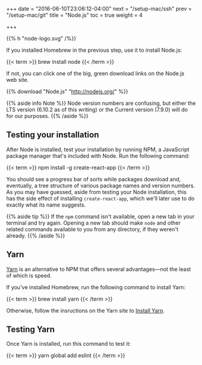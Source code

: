 +++
date = "2016-06-10T23:06:12-04:00"
next = "/setup-mac/ssh"
prev = "/setup-mac/git"
title = "Node.js"
toc = true
weight = 4

+++

{{% h "node-logo.svg" /%}}

If you installed Homebrew in the previous step, use it to install Node.js:

{{< term >}}
brew install node
{{< /term >}}

If not, you can click one of the big, green download links on the Node.js web site.

{{% download "Node.js" "http://nodejs.org/" %}}

{{% aside info Note %}}
Node version numbers are confusing, but either the LTS version (6.10.2 as of this writing) or the Current version (7.9.0) will do for our purposes.
{{% /aside %}}

## Testing your installation

After Node is installed, test your installation by running NPM, a JavaScript package manager that's included with Node. Run the following command:

{{< term >}}
npm install -g create-react-app
{{< /term >}}

You should see a progress bar of sorts while packages download and, eventually, a tree structure of various package names and version numbers. As you may have guessed, aside from testing your Node installation, this has the side effect of installing `create-react-app`, which we'll later use to do exactly what its name suggests.

{{% aside tip %}}
If the `npm` command isn't available, open a new tab in your terminal and try again. Opening a new tab should make `node` and other related commands available to you from any directory, if they weren't already.
{{% /aside %}}

## Yarn

[Yarn](https://yarnpkg.com/) is an alternative to NPM that offers several advantages&mdash;not the least of which is speed.

If you've installed Homebrew, run the following command to install Yarn:

{{< term >}}
brew install yarn
{{< /term >}}

Otherwise, follow the insructions on the Yarn site to [Install Yarn](https://yarnpkg.com/en/docs/install).

## Testing Yarn

Once Yarn is installed, run this command to test it:

{{< term >}}
yarn global add eslint
{{< /term >}}
